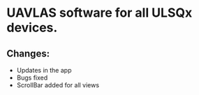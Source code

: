 # UAVLAS software for all ULSQx devices.
## Changes: 
* Updates in the app
* Bugs fixed
* ScrollBar added for all views